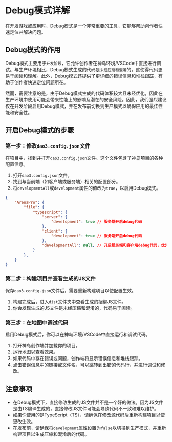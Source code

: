# Debug模式详解

在开发游戏或应用时，Debug模式是一个非常重要的工具，它能够帮助创作者快速定位并解决问题。
## Debug模式的作用

Debug模式主要用于`开发阶段`，它允许创作者在神岛环境/VSCode中直接进行调试。与生产环境相比，Debug模式生成的代码是`未经压缩和混淆`的，这使得代码更易于阅读和理解。此外，Debug模式还提供了更详细的错误信息和堆栈跟踪，有助于创作者快速定位问题所在。

然而，需要注意的是，由于Debug模式生成的代码体积较大且未经优化，因此在生产环境中使用可能会带来性能上的影响及潜在的安全风险。因此，我们强烈建议仅在开发阶段启用Debug模式，并在发布前切换到生产模式以确保应用的最佳性能和安全性。

## 开启Debug模式的步骤

### 第一步：修改`dao3.config.json`文件

在项目中，找到并打开`dao3.config.json`文件。这个文件包含了神岛项目的各种配置信息。

1. 打开`dao3.config.json`文件。
2. 找到与当前端（如客户端或服务端）相关的配置部分。
3. 将`developmentAll`或`development`属性的值改为`true`，以启用Debug模式。

```json
{
    "ArenaPro": {
        "file": {
            "typescript": {
                "server": {
                    "development": true // 服务端开启debug代码
                },
                "client": {
                    "development": true // 服务端开启debug代码
                },
                "developmentAll": null, // 开启服务端和客户端debug代码，优先级最高，null表示忽略该属性。
            }
        },
    }
}
```

### 第二步：构建项目并查看生成的JS文件

保存`dao3.config.json`文件后，需要重新构建项目以使配置生效。

1. 构建完成后，进入`dist`文件夹中查看生成的捆绑JS文件。
2. 你会发现生成的JS文件是未经压缩和混淆的，代码易于阅读。

### 第三步：在地图中调试代码

启用Debug模式后，你可以在神岛环境/VSCode中直接运行和调试代码。

1. 打开神岛创作端并加载你的项目。
2. 运行地图以查看效果。
3. 如果代码中存在错误或问题，创作端将显示错误信息和堆栈跟踪。
4. 点击错误信息中的链接或文件名，可以跳转到出错的代码行，并进行调试和修改。

## 注意事项

- 在Debug模式下，直接修改生成的JS文件并不是一个好的做法。因为JS文件是由TS编译生成的，直接修改JS文件可能会导致代码不一致和难以维护。
- 如果你使用的是TypeScript（TS），请确保在修改源代码后重新构建项目以使更改生效。
- 在发布前，请确保将`development`属性设置为`false`以切换到生产模式，并重新构建项目以生成压缩和混淆后的代码。
